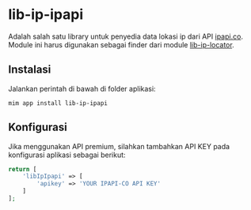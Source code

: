 # lib-ip-ipapi

Adalah salah satu library untuk penyedia data lokasi ip dari API [ipapi.co](https://ipapi.co/). Module ini harus digunakan sebagai finder dari module [lib-ip-locator](https://github.com/getmim/lib-ip-locator).

## Instalasi

Jalankan perintah di bawah di folder aplikasi:

```
mim app install lib-ip-ipapi
```

## Konfigurasi

Jika menggunakan API premium, silahkan tambahkan API KEY pada konfigurasi aplikasi sebagai berikut:

```php
return [
    'libIpIpapi' => [
        'apikey' => 'YOUR IPAPI-CO API KEY'
    ]
];
```